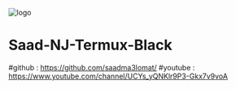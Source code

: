 ![logo](../blob/main/Saad-NJ.jpg)
# Saad-NJ-Termux-Black
#github : https://github.com/saadma3lomat/
#youtube : https://www.youtube.com/channel/UCYs_yQNKlr9P3-Gkx7v9voA
